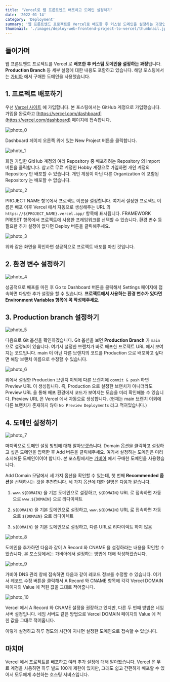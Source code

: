 ```yaml
---
title: 'Vercel로 웹 프론트엔드 배포하고 도메인 설정하기'
date: '2022-01-14'
category: 'Deployment'
summary: '웹 프론트엔드 프로젝트를 Vercel로 배포한 후 커스텀 도메인을 설정하는 과정입니다. Production Branch 등 세부 설정에 대한 내용도 포함하고 있습니다.'
thumbnail: './images/deploy-web-frontend-project-to-vercel/thumbnail.jpeg'
---
```


## 들어가며

웹 프론트엔드 프로젝트를 Vercel 로 **배포한 후 커스텀 도메인을 설정하는 과정**입니다. **Production Branch** 등 세부 설정에 대한 내용도 포함하고 있습니다. 해당 포스팅에서는 [가비아](https://www.gabia.com/) 에서 구매한 도메인을 사용했습니다.

## 1. 프로젝트 배포하기

우선 [Vercel 사이트](https://vercel.com/) 에 가입합니다. 본 포스팅에서는 GitHub 계정으로 가입했습니다. 가입을 완료하고 [https://vercel.com/dashboard](https://vercel.com/dashboard) 페이지에 접속합니다.

![photo_0](./images/deploy-web-frontend-project-to-vercel/photo_0.JPEG)

Dashboard 페이지 오른쪽 위에 있는 New Project 버튼을 클릭합니다.

![photo_1](./images/deploy-web-frontend-project-to-vercel/photo_1.JPEG)

회원 가입한 GitHub 계정의 여러 Repository 중 배포하려는 Repository 의 Import 버튼을 클릭합니다. 참고로 무료 계정인 Hobby 계정으로 가입하면 개인 계정의 Repository 만 배포할 수 있습니다. 개인 계정이 아닌 다른 Organization 에 포함된 Repository 는 배포할 수 없습니다.

![photo_2](./images/deploy-web-frontend-project-to-vercel/photo_2.JPEG)

PROJECT NAME 항목에서 프로젝트 이름을 설정합니다. 여기서 설정한 프로젝트 이름은 배포 이후 Vercel 에서 자동으로 생성해주는 URL 의 `https://${PROJECT_NAME}.vercel.app/` 항목에 표시됩니다. FRAMEWORK PRESET 항목에서 프로젝트에 사용한 프레임워크를 선택할 수 있습니다. 환경 변수 등 필요한 추가 설정이 없다면 Deploy 버튼을 클릭해주세요.

![photo_3](./images/deploy-web-frontend-project-to-vercel/photo_3.JPEG)

위와 같은 화면을 확인하면 성공적으로 프로젝트 배포를 마친 것입니다.

## 2. 환경 변수 설정하기

![photo_4](./images/deploy-web-frontend-project-to-vercel/photo_4.JPEG)

성공적으로 배포를 마친 후 Go to Dashboard 버튼을 클릭해서 Settings 페이지에 접속하면 다양한 추가 설정을 할 수 있습니다. **프로젝트에서 사용하는 환경 변수가 있다면 Environment Variables 항목에 꼭 작성해주세요.**

## 3. Production branch 설정하기

![photo_5](./images/deploy-web-frontend-project-to-vercel/photo_5.JPEG)

다음으로 Git 옵션을 확인하겠습니다. Git 옵션을 보면 **Production Branch** 가 `main` 으로 설정되어 있습니다. 여기서 설정한 브랜치가 바로 배포한 프로젝트 URL 에서 보여지는 코드입니다. main 이 아닌 다른 브랜치의 코드를 Production 으로 배포하고 싶다면 해당 브랜치 이름으로 수정할 수 있습니다.

![photo_6](./images/deploy-web-frontend-project-to-vercel/photo_6.JPEG)

위에서 설정한 Production 브랜치 이외에 다른 브랜치에 `commit & push` 하면 Preview URL 이 생성됩니다. 즉, Production 으로 설정한 브랜치가 아니더라도 Preview URL 을 통해 배포 환경에서 코드가 보여지는 모습을 미리 확인해볼 수 있습니다. Preview URL 은 Vercel 에서 자동으로 생성합니다. (현재는 main 브랜치 이외에 다른 브랜치가 존재하지 않아 `No Preview Deployments` 라고 적혀있습니다.)

## 4. 도메인 설정하기

![photo_7](./images/deploy-web-frontend-project-to-vercel/photo_7.JPEG)

마지막으로 도메인 설정 방법에 대해 알아보겠습니다. Domain 옵션을 클릭하고 설정하고 싶은 도메인을 입력한 후 Add 버튼을 클릭해주세요. 여기서 설정하는 도메인은 미리 소지해둔 도메인이어야 합니다. 본 포스팅에서는 [가비아](https://www.gabia.com/) 에서 구매한 도메인을 사용했습니다.

Add Domain 모달에서 세 가지 옵션을 확인할 수 있는데, 첫 번째 **Recommended 옵션**을 선택하시는 것을 추천합니다. 세 가지 옵션에 대한 설명은 다음과 같습니다.

1. `www.${DOMAIN}` 을 기본 도메인으로 설정하고, `${DOMAIN}` URL 로 접속하면 자동으로 `www.${DOMAIN}` 으로 리다이렉트

2. `${DOMAIN}` 을 기본 도메인으로 설정하고, `www.${DOMAIN}` URL 로 접속하면 자동으로 `${DOMAIN}` 으로 리다이렉트

3. `${DOMAIN}` 을 기본 도메인으로 설정하고, 다른 URL로 리다이렉트 하지 않음 

![photo_8](./images/deploy-web-frontend-project-to-vercel/photo_8.JPEG)

도메인을 추가하면 다음과 같이 A Record 와 CNAME 을 설정하라는 내용을 확인할 수 있습니다. 본 포스팅에서는 가비아에서 설정하는 방법에 대해 작성하겠습니다.

![photo_9](./images/deploy-web-frontend-project-to-vercel/photo_9.JPEG)

가비아 DNS 관리 창에 접속하면 다음과 같이 레코드 정보를 수정할 수 있습니다. 여기서 레코드 수정 버튼을 클릭해서 A Record 와 CNAME 항목에 각각 Vercel DOMAIN 페이지의 Value 에 적힌 값을 그대로 적어줍니다.

![photo_10](./images/deploy-web-frontend-project-to-vercel/photo_10.JPEG)

Vercel 에서 A Record 와 CNAME 설정을 권장하고 있지만, 다른 두 번째 방법은 네임 서버 설정입니다. 네임 서버도 같은 방법으로 Vercel DOMAIN 페이지의 Value 에 적힌 값을 그대로 적어줍니다.

이렇게 설정하고 하루 정도의 시간이 지나면 설정한 도메인으로 접속할 수 있습니다.

## 마치며

Vercel 에서 프로젝트를 배포하고 여러 추가 설정에 대해 알아봤습니다. Vercel 은 무료 계정을 사용하면 하루 빌드 100개 제한이 있지만, 그래도 쉽고 간편하게 배포할 수 있어서 모두에게 추천하는 호스팅 서비스입니다.
